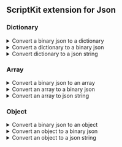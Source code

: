 ## ScriptKit extension for Json


### Dictionary

<details>
<summary>Convert a binary json to a dictionary</summary>

`public class func json2dictionary(_ pData:Data) -> [String:Any]`

 - Parameter:
   - pData: Json in binary form
 - Returns: a dictionary. If an error occur the variable `error` is set with the error.
</details>

<details>
<summary>Convert a dictionary to a binary json</summary>

`public class func dictionary2json(_ pDictionary:[String:Any]) -> Data?`

 - Parameter:
   - pDictionary: Dictionary to convert
 - Returns: a json in binary form
</details>

<details>
<summary>Convert dictionary to a json string</summary>

`public class func dictionary2strjson(_ pDictionary:[String:Any],format pFormat:Bool = false, padding pPadding:String = "") -> String?`

 - Parameters:
   - pDictionary: Dictionary to convert
   - pFormat: `true` format the json, `false` generate flat json string
   - pPadding: Put the string before each line
 - Returns: a json string
</details>

### Array

<details>
<summary>Convert a binary json to an array</summary>

`public class func json2array(_ pData:Data) -> [Any]`

 - Parameter:
   - pData: Json in binary form
 - Returns: an array of objects. If an error occur the variable `error` is set with the error.
</details>

<details>
<summary>Convert an array to a binary json</summary>

`public class func array2json(_ pArray:[Any]) -> Data?`

 - Parameter:
   - pArray: Array to convert
 - Returns: a binary json. If an error occur the variable `error` is set with the error.
</details>

<details>
<summary>Convert an array to json string</summary>

`public class func array2strjson(_ pArray:[Any],format pFormat:Bool = false, padding pPadding:String = "") -> String?`

 - Parameters:
   - pArray: Array to convert
   - pFormat: `true` format the json, `false` generate flat json string
   - pPadding: Put the string before each line
 - Returns: a json string. If an error occur the variable `error` is set with the error.
</details>

### Object

<details>
<summary>Convert a binary json to an object</summary>

`public class func json2obj(_ pData:Data) -> Any?`

 - Parameter:
   - pData: Binary json
 - Returns: an object
</details>

<details>
<summary>Convert an object to a binary json</summary>

`public class func obj2json(_ pObj:Any) -> Data?`

 - Parameter:
   - pObj: Object
 - Returns: a binary json
</details>

<details>
<summary>Convert an object to a json string</summary>

`public class func obj2string(_ pObj:Any, format pFormat:Bool = false, padding pPadding:String = "") -> String?`

 - Parameters:
   - pObj: Object to convert
   - pFormat: `true` format the json, `false` generate flat json string
   - pPadding: Put the string before each line
 - Returns: a json string
</details>

